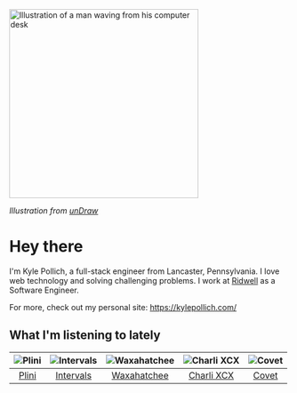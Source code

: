 <img src="https://user-images.githubusercontent.com/6766512/87306713-6f79d900-c4e6-11ea-989a-3242cbfc50c2.png" alt="Illustration of a man waving from his computer desk" height="340" />

_Illustration from [unDraw](https://undraw.co/)_

# Hey there

I'm Kyle Pollich, a full-stack engineer from Lancaster, Pennsylvania. I love web technology and solving challenging problems.
I work at [Ridwell](https://www.ridwell.com/) as a Software Engineer.

For more, check out my personal site: https://kylepollich.com/

## What I'm listening to lately

<!-- begin artists -->
  |![Plini](https://i.scdn.co/image/835ff128ddd8d8f29e07048ff191ca0b0ef685b3)|![Intervals](https://i.scdn.co/image/91ae86d5e7098fc8c291daed8c90b225aab30155)|![Waxahatchee](https://i.scdn.co/image/373dbf846d126d506ed7855858495e156225fb12)|![Charli XCX](https://i.scdn.co/image/a6d36a58631ff8163f2cff6eb1d75b8d3cc2005b)|![Covet](https://i.scdn.co/image/0648b3f706778533872aed129bedbdccb1cd60ff)|
  |:---:|:---:|:---:|:---:|:---:|
  |[Plini](https://open.spotify.com/artist/3Gs10XJ4S4OEFrMRqZJcic)|[Intervals](https://open.spotify.com/artist/0xpJGyjbEzkWSNfcf2tcMl)|[Waxahatchee](https://open.spotify.com/artist/5IWCU0V9evBlW4gIeGY4zF)|[Charli XCX](https://open.spotify.com/artist/25uiPmTg16RbhZWAqwLBy5)|[Covet](https://open.spotify.com/artist/46iJ1VD4HKFnqjISGqlZkV)|
<!-- end artists -->
